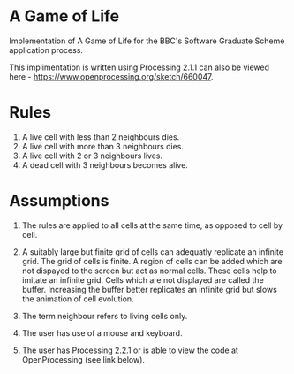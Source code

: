 # A Game of Life
Implementation of  A Game of Life for the BBC's Software Graduate Scheme application process.

This implimentation is written using Processing 2.1.1 can also be viewed here - https://www.openprocessing.org/sketch/660047.

 # Rules 
  1. A live cell with less than 2 neighbours dies.
  2. A live cell with more than 3 neighbours dies.
  3. A live cell with 2 or 3 neighbours lives.
  4. A dead cell with 3 neighbours becomes alive.
  
 # Assumptions
  1. The rules are applied to all cells at the same time, as opposed to cell by cell.
  
  2. A suitably large but finite grid of cells can adequatly replicate an infinite grid.
     The grid of cells is finite. A region of cells can be added which are not dispayed to the screen but act as normal cells.
     These cells help to imitate an infinite grid. Cells which are not displayed are called the buffer.  Increasing the buffer
     better replicates an infinite grid but slows the animation of cell evolution.
  
  3. The term neighbour refers to living cells only.
  
  4. The user has use of a mouse and keyboard.
  
  5. The user has Processing 2.2.1 or is able to view the code at OpenProcessing (see link below).
